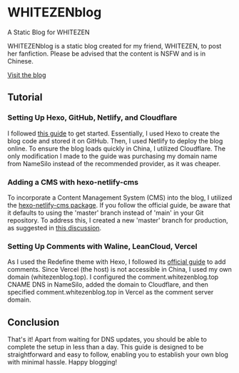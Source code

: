 # WHITEZENblog
A Static Blog for WHITEZEN

WHITEZENblog is a static blog created for my friend, WHITEZEN, to post her fanfiction. Please be advised that the content is NSFW and is in Chinese.

[Visit the blog](https://blog.whitezenblog.top/)

## Tutorial
### Setting Up Hexo, GitHub, Netlify, and Cloudflare

I followed [this guide](https://blog.cuijiacai.com/blog-building/) to get started. Essentially, I used Hexo to create the blog code and stored it on GitHub. Then, I used Netlify to deploy the blog online. To ensure the blog loads quickly in China, I utilized Cloudflare. The only modification I made to the guide was purchasing my domain name from NameSilo instead of the recommended provider, as it was cheaper.
### Adding a CMS with hexo-netlify-cms

To incorporate a Content Management System (CMS) into the blog, I utilized the [hexo-netlify-cms package](https://www.npmjs.com/package/hexo-netlify-cms). If you follow the official guide, be aware that it defaults to using the 'master' branch instead of 'main' in your Git repository. To address this, I created a new 'master' branch for production, as suggested in [this discussion](https://answers.netlify.com/t/git-gateway-error/12220/19).

### Setting Up Comments with Waline, LeanCloud, Vercel

As I used the Redefine theme with Hexo, I followed its [official guide](https://redefine-docs.ohevan.com/posts/comment) to add comments. Since Vercel (the host) is not accessible in China, I used my own domain (whitezenblog.top). I configured the comment.whitezenblog.top CNAME DNS in NameSilo, added the domain to Cloudflare, and then specified comment.whitezenblog.top in Vercel as the comment server domain.

## Conclusion
That's it! Apart from waiting for DNS updates, you should be able to complete the setup in less than a day. This guide is designed to be straightforward and easy to follow, enabling you to establish your own blog with minimal hassle. Happy blogging!
